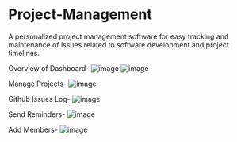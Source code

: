 # Project-Management
A personalized project management software for easy tracking and maintenance of issues related to software development and project timelines. 

Overview of Dashboard-
![image](https://github.com/user-attachments/assets/c145e153-71b0-49a9-a3cc-695e206b1f6a)
![image](https://github.com/user-attachments/assets/a7ead726-cbde-48f0-8ac7-8bc4f1e2b540)

Manage Projects-
![image](https://github.com/user-attachments/assets/026d6c66-e7aa-499f-93cc-1fbd0b909bc2)

Github Issues Log-
![image](https://github.com/user-attachments/assets/62e423a0-ae99-4041-8d12-236cda23aeba)

Send Reminders-
![image](https://github.com/user-attachments/assets/f932b28c-8c14-4db1-b5b6-5f1e12dc1dd7)

Add Members-
![image](https://github.com/user-attachments/assets/28690a93-3a47-4392-afff-2e895c3e54fa)





